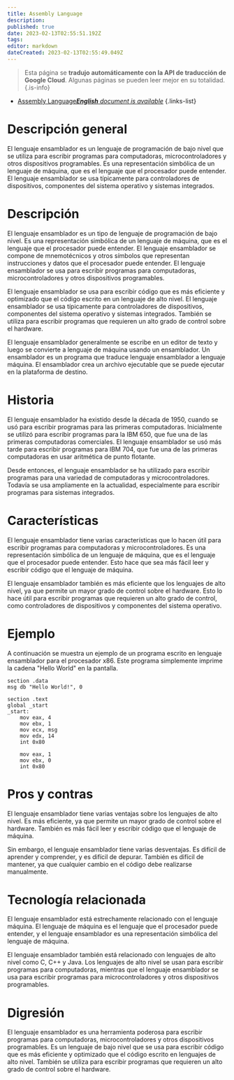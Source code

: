 ```yaml
---
title: Assembly Language
description: 
published: true
date: 2023-02-13T02:55:51.192Z
tags: 
editor: markdown
dateCreated: 2023-02-13T02:55:49.049Z
---
```


> Esta página se **tradujo automáticamente con la API de traducción de Google Cloud**.
Algunas páginas se pueden leer mejor en su totalidad.{.is-info}



- [Assembly Language***English** document is available*](/en/Knowledge-base/Dictionary/assembly-language)
{.links-list}


# Descripción general
El lenguaje ensamblador es un lenguaje de programación de bajo nivel que se utiliza para escribir programas para computadoras, microcontroladores y otros dispositivos programables. Es una representación simbólica de un lenguaje de máquina, que es el lenguaje que el procesador puede entender. El lenguaje ensamblador se usa típicamente para controladores de dispositivos, componentes del sistema operativo y sistemas integrados.

# Descripción
El lenguaje ensamblador es un tipo de lenguaje de programación de bajo nivel. Es una representación simbólica de un lenguaje de máquina, que es el lenguaje que el procesador puede entender. El lenguaje ensamblador se compone de mnemotécnicos y otros símbolos que representan instrucciones y datos que el procesador puede entender. El lenguaje ensamblador se usa para escribir programas para computadoras, microcontroladores y otros dispositivos programables.

El lenguaje ensamblador se usa para escribir código que es más eficiente y optimizado que el código escrito en un lenguaje de alto nivel. El lenguaje ensamblador se usa típicamente para controladores de dispositivos, componentes del sistema operativo y sistemas integrados. También se utiliza para escribir programas que requieren un alto grado de control sobre el hardware.

El lenguaje ensamblador generalmente se escribe en un editor de texto y luego se convierte a lenguaje de máquina usando un ensamblador. Un ensamblador es un programa que traduce lenguaje ensamblador a lenguaje máquina. El ensamblador crea un archivo ejecutable que se puede ejecutar en la plataforma de destino.

# Historia
El lenguaje ensamblador ha existido desde la década de 1950, cuando se usó para escribir programas para las primeras computadoras. Inicialmente se utilizó para escribir programas para la IBM 650, que fue una de las primeras computadoras comerciales. El lenguaje ensamblador se usó más tarde para escribir programas para IBM 704, que fue una de las primeras computadoras en usar aritmética de punto flotante.

Desde entonces, el lenguaje ensamblador se ha utilizado para escribir programas para una variedad de computadoras y microcontroladores. Todavía se usa ampliamente en la actualidad, especialmente para escribir programas para sistemas integrados.

# Características
El lenguaje ensamblador tiene varias características que lo hacen útil para escribir programas para computadoras y microcontroladores. Es una representación simbólica de un lenguaje de máquina, que es el lenguaje que el procesador puede entender. Esto hace que sea más fácil leer y escribir código que el lenguaje de máquina.

El lenguaje ensamblador también es más eficiente que los lenguajes de alto nivel, ya que permite un mayor grado de control sobre el hardware. Esto lo hace útil para escribir programas que requieren un alto grado de control, como controladores de dispositivos y componentes del sistema operativo.

# Ejemplo
A continuación se muestra un ejemplo de un programa escrito en lenguaje ensamblador para el procesador x86. Este programa simplemente imprime la cadena "Hello World" en la pantalla.

```
section .data
msg db "Hello World!", 0

section .text
global _start
_start:
    mov eax, 4
    mov ebx, 1
    mov ecx, msg
    mov edx, 14
    int 0x80

    mov eax, 1
    mov ebx, 0
    int 0x80
```

# Pros y contras
El lenguaje ensamblador tiene varias ventajas sobre los lenguajes de alto nivel. Es más eficiente, ya que permite un mayor grado de control sobre el hardware. También es más fácil leer y escribir código que el lenguaje de máquina.

Sin embargo, el lenguaje ensamblador tiene varias desventajas. Es difícil de aprender y comprender, y es difícil de depurar. También es difícil de mantener, ya que cualquier cambio en el código debe realizarse manualmente.

# Tecnología relacionada
El lenguaje ensamblador está estrechamente relacionado con el lenguaje máquina. El lenguaje de máquina es el lenguaje que el procesador puede entender, y el lenguaje ensamblador es una representación simbólica del lenguaje de máquina.

El lenguaje ensamblador también está relacionado con lenguajes de alto nivel como C, C++ y Java. Los lenguajes de alto nivel se usan para escribir programas para computadoras, mientras que el lenguaje ensamblador se usa para escribir programas para microcontroladores y otros dispositivos programables.

# Digresión
El lenguaje ensamblador es una herramienta poderosa para escribir programas para computadoras, microcontroladores y otros dispositivos programables. Es un lenguaje de bajo nivel que se usa para escribir código que es más eficiente y optimizado que el código escrito en lenguajes de alto nivel. También se utiliza para escribir programas que requieren un alto grado de control sobre el hardware.